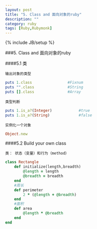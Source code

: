 ```yaml
---
layout: post
title: "5. Class and 面向对象的ruby"
description: ""
category: ruby
tags: [Ruby,Rubymonk]
---
```

{% include JB/setup %}

###5. Class and 面向对象的ruby

####5.1 类

`输出对象的类型`

```ruby
puts 1.class                #Fixnum
puts "".class               #String
puts [].class               #Array
```

`类型判断`

```ruby
puts 1.is_a?(Integer)            #true
puts 1.is_a?(String)             #false
```

`实例化一个对象`

```ruby
Object.new
```

####5.2 Build your own class

`类： 状态（变量）和行为（method）`

```ruby
class Rectangle
    def initialize(length,breadth)
        @length = length
        @breadth = breadth
    end
    #周长
    def perimeter
        2 * (@length + @breadth)
    end
    #面积
    def area
        @length * @breadth
    end
end
```